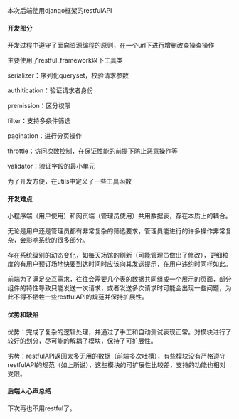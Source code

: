 本次后端使用django框架的restfulAPI

#### 开发部分

开发过程中遵守了面向资源编程的原则，在一个url下进行增删改查操查操作

主要使用了restful_framework以下工具类

serializer：序列化queryset，校验请求参数

authitication：验证请求者身份

premission：区分权限

filter：支持多条件筛选

pagination：进行分页操作

throttle：访问次数控制，在保证性能的前提下防止恶意操作等

validator：验证字段的最小单元

为了开发方便，在utils中定义了一些工具函数

#### 开发难点

小程序端（用户使用）和网页端（管理员使用）共用数据表，存在本质上的耦合。

无论是用户还是管理员都有非常复杂的筛选要求，管理员能进行的许多操作非常复杂，会影响系统的很多部分。

存在系统级别的动态变化，如每天场馆的刷新（可能管理员做出了修改），更细粒度的有用户预订场地快要到达时间时应该向其发送提示，在用户违约时同样如此。

前端为了满足交互需求，往往会需要几个表的数据共同组成一个展示的页面，部分组件的特性导致只能发送一次请求，或者发送多次请求时可能会出现一些问题，为此不得不牺牲一些restfulAPI的规范并保持扩展性。

#### 优势和缺陷

优势：完成了复杂的逻辑处理，并通过了手工和自动测试表现正常。对模块进行了较好的划分，尽可能的解耦了模块，保持了可扩展性。

劣势：restfulAPI返回太多无用的数据（前端多次吐槽），有些模块没有严格遵守restfulAPI的规范（如上所说），这些模块的可扩展性比较差，支持的功能也相对受限。

#### 后端人心声总结

下次再也不用restful了。